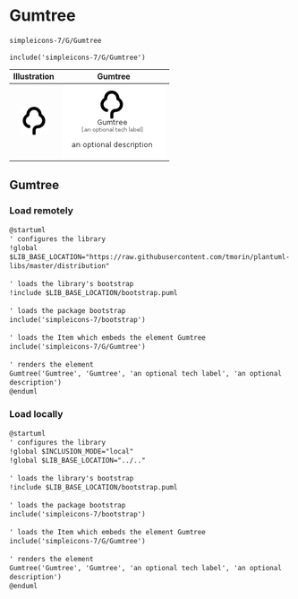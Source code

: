 # Gumtree


```text
simpleicons-7/G/Gumtree
```

```text
include('simpleicons-7/G/Gumtree')
```



| Illustration | Gumtree |
| :---: | :---: |
| ![illustration for Illustration](../../simpleicons-7/G/Gumtree.png) | ![illustration for Gumtree](../../simpleicons-7/G/Gumtree.Local.png) |




## Gumtree

### Load remotely
```plantuml
@startuml
' configures the library
!global $LIB_BASE_LOCATION="https://raw.githubusercontent.com/tmorin/plantuml-libs/master/distribution"

' loads the library's bootstrap
!include $LIB_BASE_LOCATION/bootstrap.puml

' loads the package bootstrap
include('simpleicons-7/bootstrap')

' loads the Item which embeds the element Gumtree
include('simpleicons-7/G/Gumtree')

' renders the element
Gumtree('Gumtree', 'Gumtree', 'an optional tech label', 'an optional description')
@enduml
```

### Load locally
```plantuml
@startuml
' configures the library
!global $INCLUSION_MODE="local"
!global $LIB_BASE_LOCATION="../.."

' loads the library's bootstrap
!include $LIB_BASE_LOCATION/bootstrap.puml

' loads the package bootstrap
include('simpleicons-7/bootstrap')

' loads the Item which embeds the element Gumtree
include('simpleicons-7/G/Gumtree')

' renders the element
Gumtree('Gumtree', 'Gumtree', 'an optional tech label', 'an optional description')
@enduml
```

